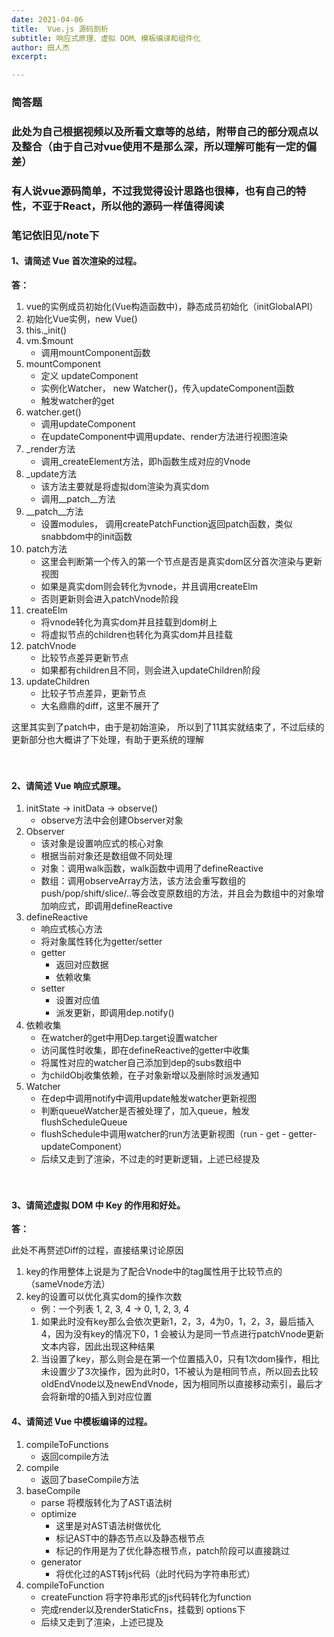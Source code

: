 ```yaml
---
date: 2021-04-06
title:  Vue.js 源码剖析
subtitle: 响应式原理、虚拟 DOM、模板编译和组件化
author: 田人杰
excerpt:

---
```


### 简答题

### 此处为自己根据视频以及所看文章等的总结，附带自己的部分观点以及整合（由于自己对vue使用不是那么深，所以理解可能有一定的偏差）

### 有人说vue源码简单，不过我觉得设计思路也很棒，也有自己的特性，不亚于React，所以他的源码一样值得阅读

### 笔记依旧见/note下

#### 1、请简述 Vue 首次渲染的过程。
**答：**
1. vue的实例成员初始化(Vue构造函数中)，静态成员初始化（initGlobalAPI）
2. 初始化Vue实例，new Vue()
3. this._init()
4. vm.$mount
    - 调用mountComponent函数
5. mountComponent
    - 定义 updateComponent
    - 实例化Watcher， new Watcher()，传入updateComponent函数
    - 触发watcher的get
6. watcher.get()
    - 调用updateComponent
    - 在updateComponent中调用update、render方法进行视图渲染
7. _render方法
    - 调用_createElement方法，即h函数生成对应的Vnode
8. _update方法
    - 该方法主要就是将虚拟dom渲染为真实dom
    - 调用__patch__方法
9. __patch__方法
    - 设置modules， 调用createPatchFunction返回patch函数，类似snabbdom中的init函数
10. patch方法
    - 这里会判断第一个传入的第一个节点是否是真实dom区分首次渲染与更新视图
    - 如果是真实dom则会转化为vnode，并且调用createElm
    - 否则更新则会进入patchVnode阶段
11. createElm
    - 将vnode转化为真实dom并且挂载到dom树上
    - 将虚拟节点的children也转化为真实dom并且挂载
12. patchVnode
    - 比较节点差异更新节点
    - 如果都有children且不同，则会进入updateChildren阶段
13. updateChildren
    - 比较子节点差异，更新节点
    - 大名鼎鼎的diff，这里不展开了

这里其实到了patch中，由于是初始渲染， 所以到了11其实就结束了，不过后续的更新部分也大概讲了下处理，有助于更系统的理解
　

　

#### 2、请简述 Vue 响应式原理。
1. initState -> initData -> observe()
    - observe方法中会创建Observer对象
2. Observer
    - 该对象是设置响应式的核心对象
    - 根据当前对象还是数组做不同处理
    - 对象：调用walk函数，walk函数中调用了defineReactive
    - 数组：调用observeArray方法，该方法会重写数组的push/pop/shift/slice/..等会改变原数组的方法，并且会为数组中的对象增加响应式，即调用defineReactive
3. defineReactive
    - 响应式核心方法
    - 将对象属性转化为getter/setter
    - getter
        - 返回对应数据
        - 依赖收集
    - setter
        - 设置对应值
        - 派发更新，即调用dep.notify()
4. 依赖收集
    - 在watcher的get中用Dep.target设置watcher
    - 访问属性时收集，即在defineReactive的getter中收集
    - 将属性对应的watcher自己添加到dep的subs数组中
    - 为childObj收集依赖，在子对象新增以及删除时派发通知
5. Watcher
    - 在dep中调用notify中调用update触发watcher更新视图
    - 判断queueWatcher是否被处理了，加入queue，触发flushScheduleQueue
    - flushSchedule中调用watcher的run方法更新视图（run - get - getter- updateComponent）
    - 后续又走到了渲染，不过走的时更新逻辑，上述已经提及

　

#### 3、请简述虚拟 DOM 中 Key 的作用和好处。
**答：**

此处不再赘述Diff的过程，直接结果讨论原因

1. key的作用整体上说是为了配合Vnode中的tag属性用于比较节点的（sameVnode方法）
2. key的设置可以优化真实dom的操作次数
    - 例：一个列表 1, 2, 3, 4 -> 0, 1, 2, 3, 4
    1. 如果此时没有key那么会依次更新1，2，3，4为0，1，2，3，最后插入4，因为没有key的情况下0，1
    会被认为是同一节点进行patchVnode更新文本内容，因此出现这种结果
    2. 当设置了key，那么则会是在第一个位置插入0，只有1次dom操作，相比未设置少了3次操作，因为此时0，1不被认为是相同节点，所以回去比较oldEndVnode以及newEndVnode，因为相同所以直接移动索引，最后才会将新增的0插入到对应位置


#### 4、请简述 Vue 中模板编译的过程。
1. compileToFunctions
   - 返回compile方法
2. compile
   - 返回了baseCompile方法
3. baseCompile
    - parse 将模版转化为了AST语法树
    - optimize
        - 这里是对AST语法树做优化
        - 标记AST中的静态节点以及静态根节点
        - 标记的作用是为了优化静态根节点，patch阶段可以直接跳过
    - generator
        - 将优化过的AST转js代码（此时代码为字符串形式）
4. compileToFunction
    - createFunction 将字符串形式的js代码转化为function
    - 完成render以及renderStaticFns，挂载到 options下　
    - 后续又走到了渲染，上述已提及
　

　